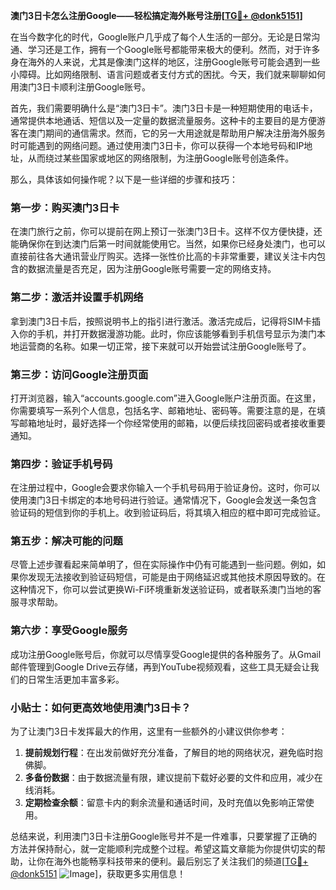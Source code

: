 **澳门3日卡怎么注册Google——轻松搞定海外账号注册[[TG💪+ @donk5151](https://t.me/s/donk5151)]**

在当今数字化的时代，Google账户几乎成了每个人生活的一部分。无论是日常沟通、学习还是工作，拥有一个Google账号都能带来极大的便利。然而，对于许多身在海外的人来说，尤其是像澳门这样的地区，注册Google账号可能会遇到一些小障碍。比如网络限制、语言问题或者支付方式的困扰。今天，我们就来聊聊如何用澳门3日卡顺利注册Google账号。

首先，我们需要明确什么是“澳门3日卡”。澳门3日卡是一种短期使用的电话卡，通常提供本地通话、短信以及一定量的数据流量服务。这种卡的主要目的是方便游客在澳门期间的通信需求。然而，它的另一大用途就是帮助用户解决注册海外服务时可能遇到的网络问题。通过使用澳门3日卡，你可以获得一个本地号码和IP地址，从而绕过某些国家或地区的网络限制，为注册Google账号创造条件。

那么，具体该如何操作呢？以下是一些详细的步骤和技巧：

### 第一步：购买澳门3日卡

在澳门旅行之前，你可以提前在网上预订一张澳门3日卡。这样不仅方便快捷，还能确保你在到达澳门后第一时间就能使用它。当然，如果你已经身处澳门，也可以直接前往各大通讯营业厅购买。选择一张性价比高的卡非常重要，建议关注卡内包含的数据流量是否充足，因为注册Google账号需要一定的网络支持。

### 第二步：激活并设置手机网络

拿到澳门3日卡后，按照说明书上的指引进行激活。激活完成后，记得将SIM卡插入你的手机，并打开数据漫游功能。此时，你应该能够看到手机信号显示为澳门本地运营商的名称。如果一切正常，接下来就可以开始尝试注册Google账号了。

### 第三步：访问Google注册页面

打开浏览器，输入“accounts.google.com”进入Google账户注册页面。在这里，你需要填写一系列个人信息，包括名字、邮箱地址、密码等。需要注意的是，在填写邮箱地址时，最好选择一个你经常使用的邮箱，以便后续找回密码或者接收重要通知。

### 第四步：验证手机号码

在注册过程中，Google会要求你输入一个手机号码用于验证身份。这时，你可以使用澳门3日卡绑定的本地号码进行验证。通常情况下，Google会发送一条包含验证码的短信到你的手机上。收到验证码后，将其填入相应的框中即可完成验证。

### 第五步：解决可能的问题

尽管上述步骤看起来简单明了，但在实际操作中仍有可能遇到一些问题。例如，如果你发现无法接收到验证码短信，可能是由于网络延迟或其他技术原因导致的。在这种情况下，你可以尝试更换Wi-Fi环境重新发送验证码，或者联系澳门当地的客服寻求帮助。

### 第六步：享受Google服务

成功注册Google账号后，你就可以尽情享受Google提供的各种服务了。从Gmail邮件管理到Google Drive云存储，再到YouTube视频观看，这些工具无疑会让我们的日常生活更加丰富多彩。

### 小贴士：如何更高效地使用澳门3日卡？

为了让澳门3日卡发挥最大的作用，这里有一些额外的小建议供你参考：

1. **提前规划行程**：在出发前做好充分准备，了解目的地的网络状况，避免临时抱佛脚。
2. **多备份数据**：由于数据流量有限，建议提前下载好必要的文件和应用，减少在线消耗。
3. **定期检查余额**：留意卡内的剩余流量和通话时间，及时充值以免影响正常使用。

总结来说，利用澳门3日卡注册Google账号并不是一件难事，只要掌握了正确的方法并保持耐心，就一定能顺利完成整个过程。希望这篇文章能为你提供切实的帮助，让你在海外也能畅享科技带来的便利。最后别忘了关注我们的频道[[TG💪+ @donk5151](https://t.me/s/donk5151) ![Image](https://i.postimg.cc/rwNCRYN7/Snipaste-2025-04-30-17-27-05.png)]，获取更多实用信息！